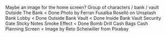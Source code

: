 Maybe an image for the home screen? Group of characters / bank / vault 
Outside The Bank < Done Photo by Ferran Fusalba Roselló on Unsplash
Bank Lobby < Done
Outside Bank Vault < Done
Inside Bank Vault
Security Gate
Sticky Notes
Smoke Effect < Done
Bomb
Drill
Cash Bags
Cash
Planning Screen < Image by Reto Scheiwiller from Pixabay